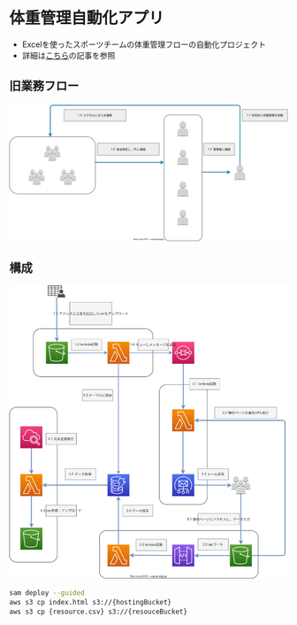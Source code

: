 # 体重管理自動化アプリ

- Excelを使ったスポーツチームの体重管理フローの自動化プロジェクト
- 詳細は[こちら](https://zenn.dev/hsaitooo/articles/50c0e66f9820cb)の記事を参照

## 旧業務フロー
![旧業務フロー](./doc/old_flow.svg)

## 構成
![構成](./doc/architecture.svg)

``` bash
sam deploy --guided
aws s3 cp index.html s3://{hostingBucket}
aws s3 cp {resource.csv} s3://{resouceBucket}
```

